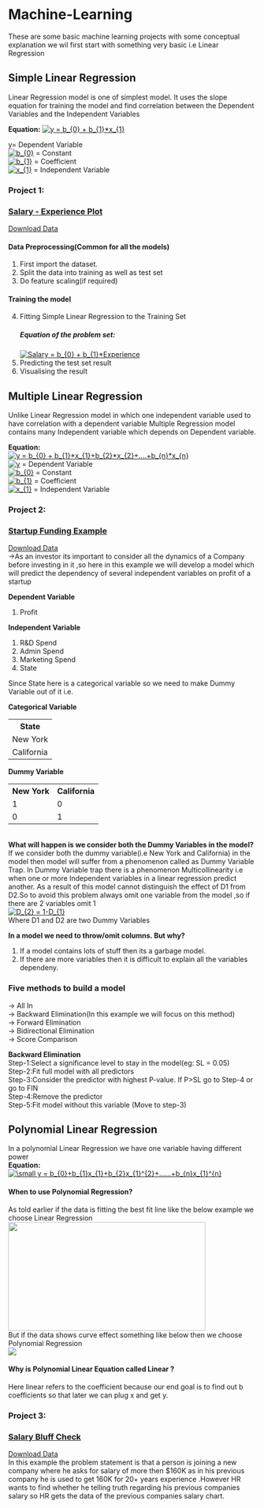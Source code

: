 # Machine-Learning
These are some basic machine learning projects with some conceptual explanation we wil first start with something very basic i.e Linear Regression
## Simple Linear Regression
Linear Regression model is one of simplest model. It uses the slope equation for training the model and find correlation between the Dependent Variables and  the Independent Variables 

<b>Equation:</b>
<a href="https://www.codecogs.com/eqnedit.php?latex=y&space;=&space;b_{0}&space;&plus;&space;b_{1}*x_{1}" target="_blank"><img src="https://latex.codecogs.com/gif.latex?y&space;=&space;b_{0}&space;&plus;&space;b_{1}*x_{1}" title="y = b_{0} + b_{1}*x_{1}" /></a>

y= Dependent Variable <br>
<a href="https://www.codecogs.com/eqnedit.php?latex=b_{0}" target="_blank"><img src="https://latex.codecogs.com/gif.latex?b_{0}" title="b_{0}" /></a> = Constant <br>
<a href="https://www.codecogs.com/eqnedit.php?latex=b_{1}" target="_blank"><img src="https://latex.codecogs.com/gif.latex?b_{1}" title="b_{1}" /></a> = Coefficient <br>
<a href="https://www.codecogs.com/eqnedit.php?latex=b_{1}" target="_blank"><img src="https://latex.codecogs.com/gif.latex?b_{1}" title="x_{1}" /></a> = Independent Variable <br>

### Project 1:
### [Salary - Experience Plot](https://github.com/apul1421/Machine-Learning-/blob/master/linear_regressionpractice.py)
[Download Data](https://github.com/apul1421/Machine-Learning-/blob/master/Salary_Data.csv)<br>
#### Data Preprocessing(Common for all the  models) 
1. First import the dataset.
2. Split the data into training as well as test set
3. Do feature scaling(if required)

#### Training the model 
4. Fitting Simple Linear Regression to the Training Set 
   ##### Equation of the problem set:<br>
   <a href="https://www.codecogs.com/eqnedit.php?latex=Salary&space;=&space;b_{0}&space;&plus;&space;b_{1}*Experience" target="_blank"><img src="https://latex.codecogs.com/gif.latex?Salary&space;=&space;b_{0}&space;&plus;&space;b_{1}*Experience" title="Salary = b_{0} + b_{1}*Experience" /></a>
5. Predicting the test set result 
6. Visualising the result

## Multiple Linear Regression
Unlike Linear Regression model in which one independent variable used to have correlation with a dependent variable Multiple Regression model contains many Independent variable which depends on Dependent variable.<br>

<b>Equation:</b><br>
<a href="https://www.codecogs.com/eqnedit.php?latex=y&space;=&space;b_{0}&space;&plus;&space;b_{1}*x_{1}&plus;b_{2}*x_{2}&plus;....&plus;b_{n}*x_{n}" target="_blank"><img src="https://latex.codecogs.com/gif.latex?y&space;=&space;b_{0}&space;&plus;&space;b_{1}*x_{1}&plus;b_{2}*x_{2}&plus;....&plus;b_{n}*x_{n}" title="y = b_{0} + b_{1}*x_{1}+b_{2}*x_{2}+....+b_{n}*x_{n}" /></a>
<br>
<a href="https://www.codecogs.com/eqnedit.php?latex=y" target="_blank"><img src="https://latex.codecogs.com/gif.latex?y" title="y" /></a> = Dependent Variable <br>
<a href="https://www.codecogs.com/eqnedit.php?latex=b_{0}" target="_blank"><img src="https://latex.codecogs.com/gif.latex?b_{0}" title="b_{0}" /></a> = Constant <br>
<a href="https://www.codecogs.com/eqnedit.php?latex=b_{1}" target="_blank"><img src="https://latex.codecogs.com/gif.latex?b_{1}" title="b_{1}" /></a> = Coefficient <br>
<a href="https://www.codecogs.com/eqnedit.php?latex=b_{1}" target="_blank"><img src="https://latex.codecogs.com/gif.latex?b_{1}" title="x_{1}" /></a> = Independent Variable <br>

### Project 2:
### [Startup Funding Example](https://github.com/apul1421/Machine-Learning-/blob/master/multiple_linear_regression_practice.py)
[Download Data](https://github.com/apul1421/Machine-Learning-/blob/master/50_Startups.csv)<br>
->As an investor its important to consider all the dynamics of a Company before investing in it ,so here in this example we will develop a model which will predict the dependency of several independent variables on profit of a startup <br>

<b>Dependent Variable</b><br>
1. Profit <br>

<b>Independent Variable </b><br>
1. R&D Spend<br>
2. Admin Spend<br>
3. Marketing Spend<br>
4. State<br>

Since State here is a categorical variable so we need to make Dummy Variable out of it i.e. <br>

<b>Categorical Variable</b>
<table style="width:100%">
  <tr>
    <th>State</th>
  </tr>
  <tr>
    <td>New York</td>
  </tr>
  <tr>
    <td>California</td>
  </tr>
</table>

<b>Dummy Variable</b>
<table style="width:100%">
  <tr>
    <th>New York</th>
    <th>California</th>
  </tr>
  <tr>
    <td>1</td>
    <td>0</td>
  </tr>
  <tr>
    <td>0</td>
    <td>1</td>
  </tr>
</table>
<br>
<b>What will happen is we consider both the Dummy Variables in the model?</b><br>
If we consider both the dummy variable(i.e New York and California) in the model then model will suffer from a phenomenon called as Dummy Variable Trap.
In Dummy Variable trap there is a phenomenon Multicollinearity i.e when one or more Independent variables in a linear regression predict another. As a result of this model cannot distinguish the effect of D1 from D2.So to avoid this problem always omit one variable from the model ,so if there are 2 variables omit 1<br>
<a href="https://www.codecogs.com/eqnedit.php?latex=D_{2}&space;=&space;1-D_{1}" target="_blank"><img src="https://latex.codecogs.com/gif.latex?D_{2}&space;=&space;1-D_{1}" title="D_{2} = 1-D_{1}" /></a><br>
Where D1 and D2 are two Dummy Variables<br>

<b>In a model we need to throw/omit columns. But why?</b><br>
1. If a model contains lots of stuff then its a garbage model.<br>
2. If there are more variables then it is difficult to explain all the variables dependeny.<br>

### Five methods to build a model<br>
-> All In<br>
-> Backward Elimination(In this example we will focus on this method)<br>
-> Forward Elimination<br>
-> Bidirectional Elimination<br>
-> Score Comparison<br> 

<b>Backward Elimination</b><br>
Step-1:Select a significance level to stay in the model(eg: SL = 0.05)<br>
Step-2:Fit full model with all predictors<br>
Step-3:Consider the predictor with highest P-value. If P>SL go to Step-4 or go to FIN<br>
Step-4:Remove the predictor<br>
Step-5:Fit model without this variable (Move to step-3)<br>

## Polynomial Linear Regression
In a polynomial Linear Regression we have one variable having different power<br>
<b>Equation:</b><br>
<a href="http://www.codecogs.com/eqnedit.php?latex=\small&space;y&space;=&space;b_{0}&plus;b_{1}x_{1}&plus;b_{2}x_{1}^{2}&plus;......&plus;b_{n}x_{1}^{n}" target="_blank"><img src="http://latex.codecogs.com/gif.latex?\small&space;y&space;=&space;b_{0}&plus;b_{1}x_{1}&plus;b_{2}x_{1}^{2}&plus;......&plus;b_{n}x_{1}^{n}" title="\small y = b_{0}+b_{1}x_{1}+b_{2}x_{1}^{2}+......+b_{n}x_{1}^{n}" /></a><br>

#### When to use Polynomial Regression?<br>
As told earlier if the data is fitting the best fit line like the below example we choose Linear Regression 
<img src="http://108.61.119.12/wp-content/uploads/2014/05/simple-linear-regression.png" width="400" height="220"><br>
But if the data shows curve effect something like below then we choose Polynomial Regression<br>
<img src="http://www.statisticshowto.com/wp-content/uploads/2015/01/excel-polynomial-regression-300x180.png"><br>

#### Why is Polynomial Linear Equation called Linear ?
Here linear refers to the coefficient because our end goal is to find out b coefficients so that later we can plug x and get y.<br>

### Project 3:
### [Salary Bluff Check](https://github.com/apul1421/Machine-Learning-/blob/master/polynomial_regression_practice.py)<br>
[Download Data](https://github.com/apul1421/Machine-Learning-/blob/master/Position_Salaries.csv)<br>
In this example the problem statement is  that a person is joining a new company where he asks for salary of more then $160K as in his previous company he is used to get 160K for 20+ years experience .However HR wants to find whether he telling truth regarding his previous companies salary so HR gets the data of the previous companies salary chart.<br> 
